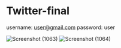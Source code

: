 # Twitter-final
 username: user@gmail.com
 password: user
 
![Screenshot (1063)](https://user-images.githubusercontent.com/78145883/235732917-80c046f0-da3c-4e5b-a352-3d75290f2041.png)
![Screenshot (1064)](https://user-images.githubusercontent.com/78145883/235732940-b48f13c8-7e0c-4ce8-9002-600ebb828804.png)
